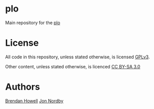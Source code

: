 plo
===

Main repository for the [plo](http://www.piksel.no/pulse/plo "Piksels &amp; Lines Orchestra")

License
==========
All code in this repository, unless stated otherwise, is licensed
[GPLv3](http://www.gnu.org/licenses/gpl-3.0.txt "GNU General Public License, version 3").

Other content, unless stated otherwise, is licenced
[CC BY-SA 3.0](http://creativecommons.org/licenses/by-sa/3.0/ "Creative Commons Attribution-ShareAlike")

Authors
=========
[Brendan Howell](http://www.wintermute.org/brendan/)
[Jon Nordby](http://www.jonnor.com)
